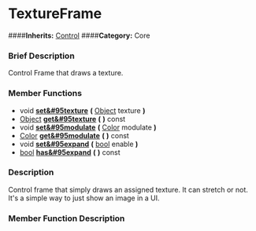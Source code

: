 #  TextureFrame  
####**Inherits:** [Control](class_control)
####**Category:** Core

###  Brief Description  
Control Frame that draws a texture.

###  Member Functions 
  * void  **[set&#95texture](#set_texture)**  **(** [Object](class_object) texture  **)**
  * [Object](class_object)  **[get&#95texture](#get_texture)**  **(** **)** const
  * void  **[set&#95modulate](#set_modulate)**  **(** [Color](class_color) modulate  **)**
  * [Color](class_color)  **[get&#95modulate](#get_modulate)**  **(** **)** const
  * void  **[set&#95expand](#set_expand)**  **(** [bool](class_bool) enable  **)**
  * [bool](class_bool)  **[has&#95expand](#has_expand)**  **(** **)** const

###  Description  
Control frame that simply draws an assigned texture. It can stretch or not. It's a simple way to just show an image in a UI.

###  Member Function Description  
